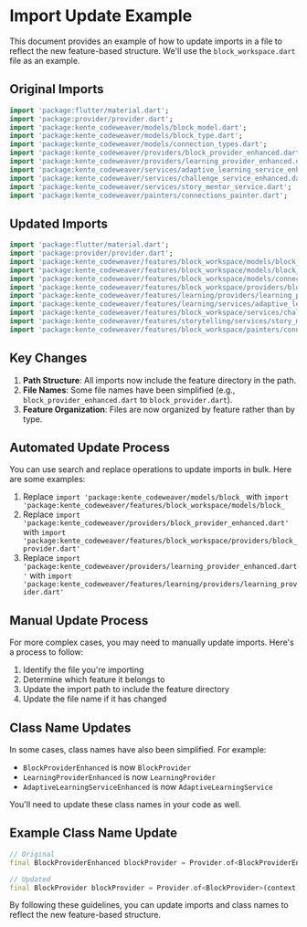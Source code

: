 # Import Update Example

This document provides an example of how to update imports in a file to reflect the new feature-based structure. We'll use the `block_workspace.dart` file as an example.

## Original Imports

```dart
import 'package:flutter/material.dart';
import 'package:provider/provider.dart';
import 'package:kente_codeweaver/models/block_model.dart';
import 'package:kente_codeweaver/models/block_type.dart';
import 'package:kente_codeweaver/models/connection_types.dart';
import 'package:kente_codeweaver/providers/block_provider_enhanced.dart';
import 'package:kente_codeweaver/providers/learning_provider_enhanced.dart';
import 'package:kente_codeweaver/services/adaptive_learning_service_enhanced.dart';
import 'package:kente_codeweaver/services/challenge_service_enhanced.dart';
import 'package:kente_codeweaver/services/story_mentor_service.dart';
import 'package:kente_codeweaver/painters/connections_painter.dart';
```

## Updated Imports

```dart
import 'package:flutter/material.dart';
import 'package:provider/provider.dart';
import 'package:kente_codeweaver/features/block_workspace/models/block_model.dart';
import 'package:kente_codeweaver/features/block_workspace/models/block_type.dart';
import 'package:kente_codeweaver/features/block_workspace/models/connection_types.dart';
import 'package:kente_codeweaver/features/block_workspace/providers/block_provider.dart';
import 'package:kente_codeweaver/features/learning/providers/learning_provider.dart';
import 'package:kente_codeweaver/features/learning/services/adaptive_learning_service.dart';
import 'package:kente_codeweaver/features/block_workspace/services/challenge_service.dart';
import 'package:kente_codeweaver/features/storytelling/services/story_mentor_service.dart';
import 'package:kente_codeweaver/features/block_workspace/painters/connections_painter.dart';
```

## Key Changes

1. **Path Structure**: All imports now include the feature directory in the path.
2. **File Names**: Some file names have been simplified (e.g., `block_provider_enhanced.dart` to `block_provider.dart`).
3. **Feature Organization**: Files are now organized by feature rather than by type.

## Automated Update Process

You can use search and replace operations to update imports in bulk. Here are some examples:

1. Replace `import 'package:kente_codeweaver/models/block_` with `import 'package:kente_codeweaver/features/block_workspace/models/block_`
2. Replace `import 'package:kente_codeweaver/providers/block_provider_enhanced.dart'` with `import 'package:kente_codeweaver/features/block_workspace/providers/block_provider.dart'`
3. Replace `import 'package:kente_codeweaver/providers/learning_provider_enhanced.dart'` with `import 'package:kente_codeweaver/features/learning/providers/learning_provider.dart'`

## Manual Update Process

For more complex cases, you may need to manually update imports. Here's a process to follow:

1. Identify the file you're importing
2. Determine which feature it belongs to
3. Update the import path to include the feature directory
4. Update the file name if it has changed

## Class Name Updates

In some cases, class names have also been simplified. For example:

- `BlockProviderEnhanced` is now `BlockProvider`
- `LearningProviderEnhanced` is now `LearningProvider`
- `AdaptiveLearningServiceEnhanced` is now `AdaptiveLearningService`

You'll need to update these class names in your code as well.

## Example Class Name Update

```dart
// Original
final BlockProviderEnhanced blockProvider = Provider.of<BlockProviderEnhanced>(context);

// Updated
final BlockProvider blockProvider = Provider.of<BlockProvider>(context);
```

By following these guidelines, you can update imports and class names to reflect the new feature-based structure.
